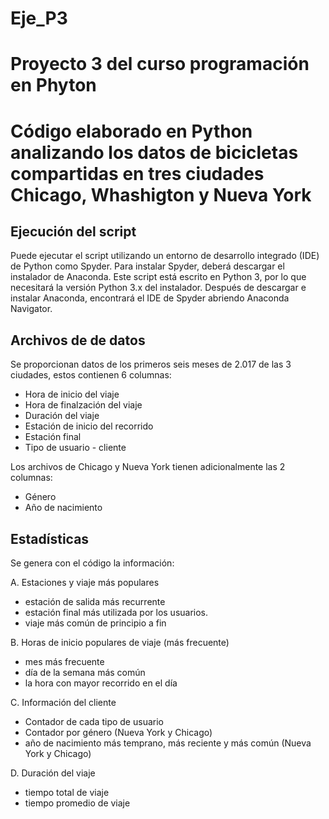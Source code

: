 # Eje_P3
# Proyecto 3 del curso programación en Phyton
# Código elaborado en Python analizando los datos de bicicletas compartidas en tres ciudades Chicago, Whashigton y Nueva York


## Ejecución del script
Puede ejecutar el script utilizando un entorno de desarrollo integrado (IDE) de Python como Spyder. Para instalar Spyder, deberá descargar el instalador de Anaconda. Este script está escrito en Python 3, por lo que necesitará la versión Python 3.x del instalador. Después de descargar e instalar Anaconda, encontrará el IDE de Spyder abriendo Anaconda Navigator.


## Archivos de de datos
Se proporcionan datos de los primeros seis meses de 2.017 de las 3 ciudades, estos contienen 6 columnas:

* Hora de inicio del viaje
* Hora de finalzación del viaje
* Duración del viaje 
* Estación de inicio del recorrido
* Estación final
* Tipo de usuario - cliente

Los archivos de Chicago y Nueva York tienen adicionalmente las 2 columnas:

* Género
* Año de nacimiento


## Estadísticas

Se genera con el código la información:

A. Estaciones y viaje más populares
- estación de salida más recurrente
- estación final más utilizada por los usuarios.
- viaje más común de principio a fin


B. Horas de inicio populares de viaje (más frecuente)
- mes más frecuente
- día de la semana más común
- la hora con mayor recorrido en el día

C. Información del cliente
- Contador de cada tipo de usuario
- Contador por género (Nueva York y Chicago)
- año de nacimiento más temprano, más reciente y más común (Nueva York y Chicago)

D. Duración del viaje
- tiempo total de viaje
- tiempo promedio de viaje
